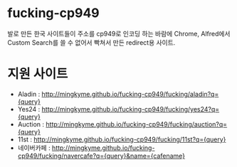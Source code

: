 # fucking-cp949
발로 만든 한국 사이트들이 주소를 cp949로 인코딩 하는 바람에 Chrome, Alfred에서 Custom Search를 쓸 수 없어서 빡쳐서 만든 redirect용 사이트.

# 지원 사이트
* Aladin : http://mingkyme.github.io/fucking-cp949/fucking/aladin?q={query}
* Yes24 : http://mingkyme.github.io/fucking-cp949/fucking/yes24?q={query}
* Auction : http://mingkyme.github.io/fucking-cp949/fucking/auction?q={query}
* 11st : http://mingkyme.github.io/fucking-cp949/fucking/11st?q={query}
* 네이버카페 : http://mingkyme.github.io/fucking-cp949/fucking/navercafe?q={query}&name={cafename}
